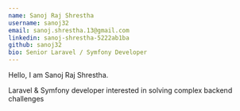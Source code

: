 ```yaml
---
name: Sanoj Raj Shrestha
username: sanoj32
email: sanoj.shrestha.13@gmail.com
linkedin: sanoj-shrestha-5222ab1ba
github: sanoj32
bio: Senior Laravel / Symfony Developer
---
```


Hello, I am Sanoj Raj Shrestha.

Laravel & Symfony developer interested in solving complex backend challenges
